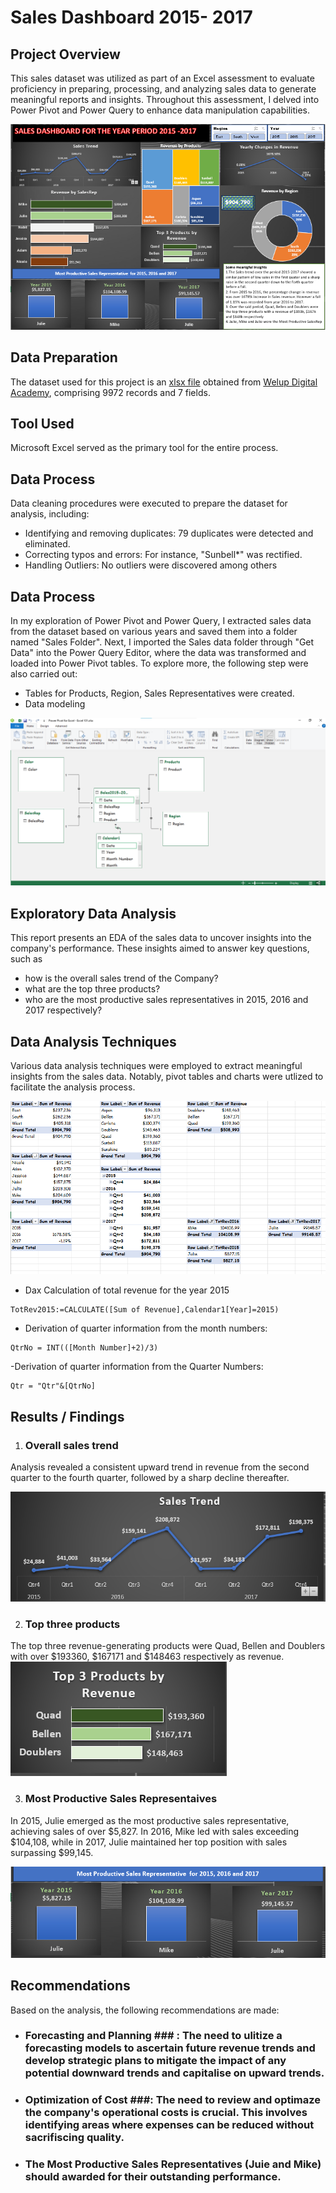 # Sales Dashboard 2015- 2017 #
## Project Overview ##
This sales dataset was utilized as part of an Excel assessment to evaluate proficiency in preparing, processing, and analyzing sales data to generate meaningful reports and insights. Throughout this assessment, I delved into Power Pivot and Power Query to enhance data manipulation capabilities.

![Sales Analysis Dashboard](https://github.com/erebicraft/salesanalysis-welup/blob/main/Dashboard%202015%20to%202017.png)

## Data Preparation ##
The dataset used for this project is an [xlsx file](https://docs.google.com/spreadsheets/d/1wLW1QbwluIELVR_ZxCRacCT1IP8Hsoia/edit#gid=350007657) obtained from [Welup Digital Academy](https://welupdigital.com/), comprising 9972 records and 7 fields.

## Tool Used ##
Microsoft Excel served as the primary tool for the entire process.

## Data Process ##
Data cleaning procedures were executed to prepare the dataset for analysis, including:

- Identifying and removing duplicates: 79 duplicates were detected and eliminated.
- Correcting typos and errors: For instance, "Sunbell*" was rectified.
- Handling Outliers: No outliers were discovered
among others

## Data Process ##
In my exploration of Power Pivot and Power Query, I extracted sales data from the dataset based on various years and saved them into a folder named "Sales Folder". Next, I imported the Sales data folder through "Get Data" into the Power Query Editor, where the data was transformed and loaded into Power Pivot tables. 
To explore more, the following step were also carried out:
 
  - Tables for Products, Region, Sales Representatives were created.
  - Data modeling 
 
![Data Modeling](https://github.com/erebicraft/salesanalysis-welup/blob/main/Power%20Pivot%20Modelling%20.png)

## Exploratory Data Analysis ##
This report presents an EDA of the sales data to uncover insights into the company's performance.  These insights aimed to answer key questions, such as
- how is the overall sales trend of the Company?
- what are the top three products?
- who are the most productive sales representatives in 2015, 2016 and 2017 respectively?

## Data Analysis Techniques ##
Various data analysis techniques were employed to extract meaningful insights from the sales data. Notably, pivot tables and charts were utlized to facilitate the analysis process.

![Pivot Tables Used for the Analysis](https://github.com/erebicraft/salesanalysis-welup/blob/main/Pivot%20Table%20Analysis%20Tables%20.png)

- Dax Calculation of total revenue for the year 2015
```excel
TotRev2015:=CALCULATE([Sum of Revenue],Calendar1[Year]=2015)
```
- Derivation of quarter information from the month numbers:
```excel
QtrNo = INT(([Month Number]+2)/3)
```
-Derivation of quarter information from the Quarter Numbers: 
```excel
Qtr = "Qtr"&[QtrNo]
```
## Results / Findings ##
1. ### Overall sales trend ###
 Analysis revealed a consistent upward trend in revenue from the second quarter to the fourth quarter, followed by a sharp decline thereafter.
   
 ![Sales Trend](https://github.com/erebicraft/salesanalysis-welup/blob/main/Sales%20Trend.png)  
   
 2. ### Top three products ###
 The top three revenue-generating products were Quad, Bellen and Doublers with over $193360, $167171 and $148463 respectively as revenue.
 ![Top 3 Products by Revenue](https://github.com/erebicraft/salesanalysis-welup/blob/main/Top%203%20products%20by%20Revenue.png)

 3. ### Most Productive Sales Representaives ###
In 2015, Julie emerged as the most productive sales representative, achieving sales of over $5,827. In 2016, Mike led with sales exceeding $104,108, while in 2017, Julie maintained her top position with sales surpassing $99,145.

![Most Productive SalesRep](https://github.com/erebicraft/salesanalysis-welup/blob/main/Most%20Productive%20Salesrep%20for%20each%20year.png)

## Recommendations ##
Based on the analysis, the following recommendations are made:
- ### Forecasting and Planning ### : The need to ulitize a forecasting models to ascertain future revenue trends and develop strategic plans to mitigate the impact of any potential downward trends and capitalise on upward trends.
- ### Optimization of Cost ###: The need to review and optimaze the company's operational costs is crucial. This involves identifying areas where expenses can be reduced without sacrifiscing quality.
- ### The Most Productive Sales Representatives (Juie and Mike) should awarded for their outstanding performance.

